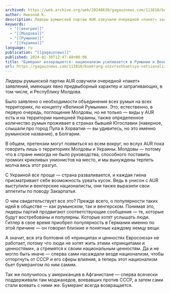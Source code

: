 ```yaml
---
archived: https://web.archive.org/web/20240630/gagauznews.com/113810/bumerang-vozvrashhaetsya-natsionalizm-usilivaetsya-v-rumynii-i-vengrii.html
author: Николай К.
description: Лидеры румынской партии AUR озвучили очередной «пакет» заявлений, имеющих явно предвыборный характер и затрагивающих, в том числе, и Республику Молдова. Было заявлено о необходимости объединения всех румын на всех территориях, по концепту «Великой Румынии». Это, естественно, в первую очередь, поглощение Молдовы, но не только — виды у AUR есть и на территории нынешней Украины, также определенное количество румын проживает в странах бывшей Югославии (наверное, слышали про город Пула в Хорватии — вы удивитесь, но это именно румынское название), в Болгарии. В общем, претензии могут появиться ко всем вокруг, но вслух AUR пока говорить лишь о территориях Молдовы и Украины. Молдовы […]
keywords:
  - "[[венгрия]]"
  - "[[Молдова]]"
  - "[[Румыния]]"
  - "[[Украина]]"
language: ru
publication: "[[gagauznews]]"
published: 2024-01-30T12:47:48+00:00
title: "Бумеранг возвращается: национализм усиливается в Румынии и Венгрии"
url: https://gagauznews.com/113810/bumerang-vozvrashhaetsya-natsionalizm-usilivaetsya-v-rumynii-i-vengrii.html
---
```


Лидеры румынской партии AUR озвучили очередной «пакет» заявлений, имеющих явно предвыборный характер и затрагивающих, в том числе, и Республику Молдова.

Было заявлено о необходимости объединения всех румын на всех территориях, по концепту «Великой Румынии». Это, естественно, в первую очередь, поглощение Молдовы, но не только — виды у AUR есть и на территории нынешней Украины, также определенное количество румын проживает в странах бывшей Югославии (наверное, слышали про город Пула в Хорватии — вы удивитесь, но это именно румынское название), в Болгарии.

В общем, претензии могут появиться ко всем вокруг, но вслух AUR пока говорить лишь о территориях Молдовы и Украины. Молдовы — потому что в стране никогда не было руководства, способного поставить громких крикливых унионистов на место, и мы вынуждены терпеть молча весь этот разгул.

С Украиной все проще — страна разваливается, и каждая гиена присматривает себе возможность урвать кусок. Ведь в унисон с AUR выступили и венгерские националисты, они также выразили свои аппетиты по поводу Закарпатья.

О чем свидетельствует все это? Прежде всего, о популярности таких идей в обществе — как румынском, так и венгерском. Понимая это, лидеры партий продвигают соответствующие сообщения — те, которые будут востребованы и популярны. Которые хотят услышать люди. Гитлер в свое время приобрел популярность в Германии именно по этой причине — он говорил близкие и понятные каждому немцу вещи.

А значит, вся эта болтовня об «принципах и ценностях Евросоюза» не работает, потому что люди не хотят жить этими «принципами и ценностями», а стремятся к своим национальным ценностям. Да и не могло быть иначе — сперва сами насаждали везде национализм, чтобы отторгнуть от СССР и его сферы влияния, а теперь этот национализм бьет бумерангом по ним самим.

Так же получилось у американцев в Афганистане — сперва всячески поддерживали там моджахедов, воевавших против СССР, а затем сами стали воевать с ними же. Бумеранг всегда возвращается.